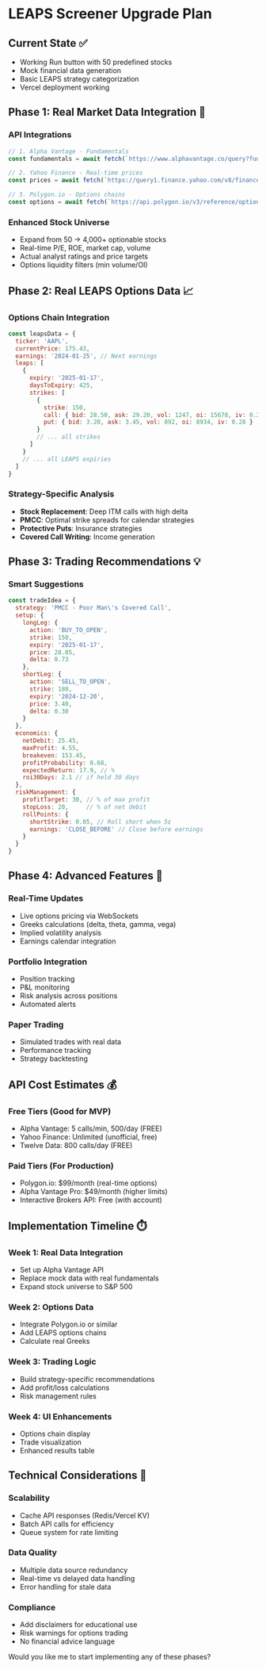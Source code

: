 # LEAPS Screener Upgrade Plan

## Current State ✅
- Working Run button with 50 predefined stocks
- Mock financial data generation
- Basic LEAPS strategy categorization
- Vercel deployment working

## Phase 1: Real Market Data Integration 🎯

### API Integrations
```javascript
// 1. Alpha Vantage - Fundamentals
const fundamentals = await fetch(`https://www.alphavantage.co/query?function=OVERVIEW&symbol=${ticker}&apikey=${key}`)

// 2. Yahoo Finance - Real-time prices  
const prices = await fetch(`https://query1.finance.yahoo.com/v8/finance/chart/${ticker}`)

// 3. Polygon.io - Options chains
const options = await fetch(`https://api.polygon.io/v3/reference/options/contracts?underlying_ticker=${ticker}`)
```

### Enhanced Stock Universe
- Expand from 50 → 4,000+ optionable stocks
- Real-time P/E, ROE, market cap, volume
- Actual analyst ratings and price targets
- Options liquidity filters (min volume/OI)

## Phase 2: Real LEAPS Options Data 📈

### Options Chain Integration
```javascript
const leapsData = {
  ticker: 'AAPL',
  currentPrice: 175.43,
  earnings: '2024-01-25', // Next earnings
  leaps: [
    {
      expiry: '2025-01-17',
      daysToExpiry: 425,
      strikes: [
        {
          strike: 150,
          call: { bid: 28.50, ask: 29.20, vol: 1247, oi: 15678, iv: 0.285 },
          put: { bid: 3.20, ask: 3.45, vol: 892, oi: 8934, iv: 0.28 }
        }
        // ... all strikes
      ]
    }
    // ... all LEAPS expiries
  ]
}
```

### Strategy-Specific Analysis
- **Stock Replacement**: Deep ITM calls with high delta
- **PMCC**: Optimal strike spreads for calendar strategies  
- **Protective Puts**: Insurance strategies
- **Covered Call Writing**: Income generation

## Phase 3: Trading Recommendations 💡

### Smart Suggestions
```javascript
const tradeIdea = {
  strategy: 'PMCC - Poor Man\'s Covered Call',
  setup: {
    longLeg: {
      action: 'BUY_TO_OPEN',
      strike: 150,
      expiry: '2025-01-17',
      price: 28.85,
      delta: 0.73
    },
    shortLeg: {
      action: 'SELL_TO_OPEN', 
      strike: 180,
      expiry: '2024-12-20',
      price: 3.40,
      delta: 0.30
    }
  },
  economics: {
    netDebit: 25.45,
    maxProfit: 4.55, 
    breakeven: 153.45,
    profitProbability: 0.68,
    expectedReturn: 17.9, // %
    roi30Days: 2.1 // if held 30 days
  },
  riskManagement: {
    profitTarget: 30, // % of max profit
    stopLoss: 20,     // % of net debit
    rollPoints: {
      shortStrike: 0.05, // Roll short when 5¢
      earnings: 'CLOSE_BEFORE' // Close before earnings
    }
  }
}
```

## Phase 4: Advanced Features 🚀

### Real-Time Updates
- Live options pricing via WebSockets
- Greeks calculations (delta, theta, gamma, vega)
- Implied volatility analysis
- Earnings calendar integration

### Portfolio Integration
- Position tracking
- P&L monitoring  
- Risk analysis across positions
- Automated alerts

### Paper Trading
- Simulated trades with real data
- Performance tracking
- Strategy backtesting

## API Cost Estimates 💰

### Free Tiers (Good for MVP)
- Alpha Vantage: 5 calls/min, 500/day (FREE)
- Yahoo Finance: Unlimited (unofficial, free)
- Twelve Data: 800 calls/day (FREE)

### Paid Tiers (For Production)
- Polygon.io: $99/month (real-time options)
- Alpha Vantage Pro: $49/month (higher limits)
- Interactive Brokers API: Free (with account)

## Implementation Timeline ⏱️

### Week 1: Real Data Integration
- Set up Alpha Vantage API
- Replace mock data with real fundamentals
- Expand stock universe to S&P 500

### Week 2: Options Data
- Integrate Polygon.io or similar
- Add LEAPS options chains
- Calculate real Greeks

### Week 3: Trading Logic
- Build strategy-specific recommendations
- Add profit/loss calculations
- Risk management rules

### Week 4: UI Enhancements
- Options chain display
- Trade visualization
- Enhanced results table

## Technical Considerations 🔧

### Scalability
- Cache API responses (Redis/Vercel KV)
- Batch API calls for efficiency  
- Queue system for rate limiting

### Data Quality
- Multiple data source redundancy
- Real-time vs delayed data handling
- Error handling for stale data

### Compliance
- Add disclaimers for educational use
- Risk warnings for options trading
- No financial advice language

Would you like me to start implementing any of these phases?